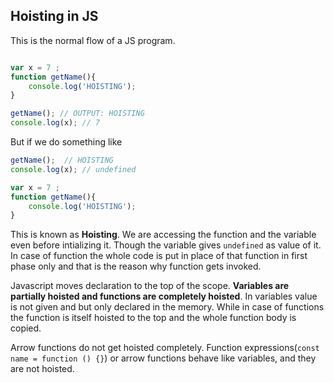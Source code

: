 ## Hoisting in JS

This is the normal flow of a JS program.
```js

var x = 7 ;
function getName(){
    console.log('HOISTING');
}

getName(); // OUTPUT: HOISTING
console.log(x); // 7
```

But if we do something like 
```js
getName();  // HOISTING
console.log(x); // undefined

var x = 7 ;
function getName(){
    console.log('HOISTING');
}

```
This is known as **Hoisting**. We are accessing the function and the variable even before intializing it. Though the variable gives ``undefined`` as value of it. In case of function the whole code is put in place of that function in first phase only and that is the reason why function gets invoked. 

Javascript moves declaration to the top of the scope. **Variables are partially hoisted and functions are completely hoisted**. In variables value is not given and but only declared in the memory. While in case of functions the function is itself hoisted to the top and the whole function body is copied. 

Arrow functions do not get hoisted completely. Function expressions(``const name = function () {}``) or arrow functions behave like variables, and they are not hoisted. 
